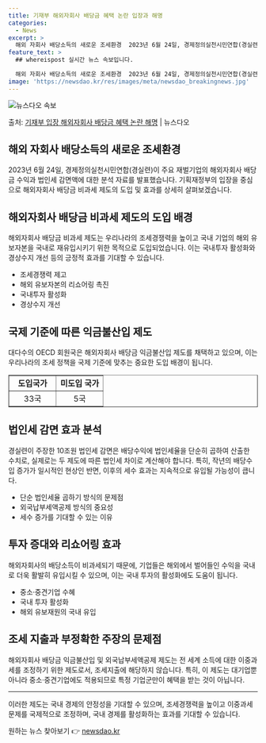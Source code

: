 ```yaml
---
title: 기재부 해외자회사 배당금 혜택 논란 입장과 해명
categories:
  - News
excerpt: >
  해외 자회사 배당소득의 새로운 조세환경  2023년 6월 24일, 경제정의실천시민연합(경실련)이 주요 재벌기…
feature_text: >
  ## whereispost 실시간 뉴스 속보입니다.

  해외 자회사 배당소득의 새로운 조세환경  2023년 6월 24일, 경제정의실천시민연합(경실련)이 주요 재벌기…
image: 'https://newsdao.kr/res/images/meta/newsdao_breakingnews.jpg'
---
```


![뉴스다오 속보](https://newsdao.kr/res/images/meta/newsdao_breakingnews.jpg)

<p>출처: <a href="https://newsdao.kr/4430" rel="dofollow">기재부 입장 해외자회사 배당금 혜택 논란 해명</a> | 뉴스다오</p>

<h2 data-ke-size="size26">해외 자회사 배당소득의 새로운 조세환경</h2>
<p data-ke-size="size16">2023년 6월 24일, 경제정의실천시민연합(경실련)이 주요 재벌기업의 해외자회사 배당금 수익과 법인세 감면액에 대한 분석 자료를 발표했습니다. 기획재정부의 입장을 중심으로 해외자회사 배당금 비과세 제도의 도입 및 효과를 상세히 살펴보겠습니다.</p>

<h2 data-ke-size="size26">해외자회사 배당금 비과세 제도의 도입 배경</h2>
<p data-ke-size="size16">해외자회사 배당금 비과세 제도는 우리나라의 조세경쟁력을 높이고 국내 기업의 해외 유보자본을 국내로 재유입시키기 위한 목적으로 도입되었습니다. 이는 국내투자 활성화와 경상수지 개선 등의 긍정적 효과를 기대할 수 있습니다.</p>

<ul>
  <li>조세경쟁력 제고</li>
  <li>해외 유보자본의 리쇼어링 촉진</li>
  <li>국내투자 활성화</li>
  <li>경상수지 개선</li>
</ul>

<h2 data-ke-size="size26">국제 기준에 따른 익금불산입 제도</h2>
<p data-ke-size="size16">대다수의 OECD 회원국은 해외자회사 배당금 익금불산입 제도를 채택하고 있으며, 이는 우리나라의 조세 정책을 국제 기준에 맞추는 중요한 도입 배경이 됩니다.</p>

<table style="width: 100%;" border="1">
<tbody>
<tr>
<td style="text-align: center; width: 49.703%; height: 17px;"><b>도입국가</b></td>
<td style="text-align: center; width: 49.8244%; height: 17px;"><b>미도입 국가</b></td>
</tr>
<tr>
<td style="text-align: center; height: 17px;">33국</td>
<td style="text-align: center; height: 17px;">5국</td>
</tr>
</tbody>
</table>

<h2>법인세 감면 효과 분석</h2>
<p data-ke-size="size16">경실련이 주장한 10조원 법인세 감면은 배당수익에 법인세율을 단순히 곱하여 산출한 수치로, 실제로는 두 제도에 따른 법인세 차이로 계산해야 합니다. 특히, 작년의 배당수입 증가가 일시적인 현상인 반면, 이후의 세수 효과는 지속적으로 유입될 가능성이 큽니다.</p>

<ul>
  <li>단순 법인세율 곱하기 방식의 문제점</li>
  <li>외국납부세액공제 방식의 중요성</li>
  <li>세수 증가를 기대할 수 있는 이유</li>
</ul>

<h2 data-ke-size="size26">투자 증대와 리쇼어링 효과</h2>
<p data-ke-size="size16">해외자회사의 배당소득이 비과세되기 때문에, 기업들은 해외에서 벌어들인 수익을 국내로 더욱 활발히 유입시킬 수 있으며, 이는 국내 투자의 활성화에도 도움이 됩니다.</p>

<ul>
  <li>중소·중견기업 수혜</li>
  <li>국내 투자 활성화</li>
  <li>해외 유보재원의 국내 유입</li>
</ul>

<h2>조세 지출과 부정확한 주장의 문제점</h2>
<p data-ke-size="size16">해외자회사 배당금 익금불산입 및 외국납부세액공제 제도는 전 세계 소득에 대한 이중과세를 조정하기 위한 제도로서, 조세지출에 해당하지 않습니다. 특히, 이 제도는 대기업뿐 아니라 중소·중견기업에도 적용되므로 특정 기업군만이 혜택을 받는 것이 아닙니다.</p>

<hr>
<p data-ke-size="size16">이러한 제도는 국내 경제의 안정성을 기대할 수 있으며, 조세경쟁력을 높이고 이중과세 문제를 국제적으로 조정하며, 국내 경제를 활성화하는 효과를 기대할 수 있습니다.</p>
<p data-ke-size="size16"></p>
<p data-ke-size="size16"></p> 

원하는 뉴스 찾아보기 👉 <a href="https://newsdao.kr" rel="dofollow">newsdao.kr</a>


